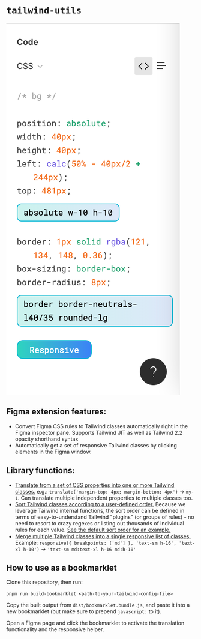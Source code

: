 # `tailwind-utils`

![Preview](preview-image.png)

## Figma extension features:
- Convert Figma CSS rules to Tailwind classes automatically right in the Figma inspector pane. Supports Tailwind JIT as well as Tailwind 2.2 opacity shorthand syntax
- Automatically get a set of responsive Tailwind classes by clicking elements in the Figma window.

## Library functions:
- [Translate from a set of CSS properties into one or more Tailwind classes.](https://github.com/metafy-gg/tailwind-utils/blob/main/src/translate.js) e.g.: `translate('margin-top: 4px; margin-bottom: 4px')` -> `my-1`. Can translate multiple independent properties to multiple classes too. 
- [Sort Tailwind classes according to a user-defined order.](https://github.com/metafy-gg/tailwind-utils/blob/main/src/sort.js) Because we leverage Tailwind internal functions, the sort order can be defined in terms of easy-to-understand Tailwind "plugins" (or groups of rules) - no need to resort to crazy regexes or listing out thousands of individual rules for each value. [See the default sort order for an example.](https://github.com/metafy-gg/tailwind-utils/blob/main/src/sort.js#L4-L206)
- [Merge multiple Tailwind classes into a single responsive list of classes.](https://github.com/metafy-gg/tailwind-utils/blob/main/src/responsive.js) Example: `responsive({ breakpoints: ['md'] }, 'text-sm h-16', 'text-xl h-10')` -> `'text-sm md:text-xl h-16 md:h-10'`

## How to use as a bookmarklet

Clone this repository, then run:
```
pnpm run build-bookmarklet <path-to-your-tailwind-config-file>
```

Copy the built output from `dist/bookmarklet.bundle.js`, and paste it into a new bookmarklet (but make sure to prepend `javascript:` to it).

Open a Figma page and click the bookmarklet to activate the translation functionality and the responsive helper.
